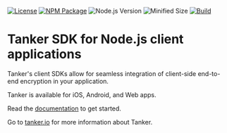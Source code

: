 [![License](https://img.shields.io/badge/License-Apache%202.0-blue.svg)](https://opensource.org/licenses/Apache-2.0)
[![NPM Package](https://img.shields.io/npm/v/@tanker/client-node.svg)](http://npmjs.org/package/@tanker/client-node)
![Node.js Version](https://img.shields.io/node/v/@tanker/client-node.svg)
![Minified Size](https://img.shields.io/bundlephobia/minzip/@tanker/client-node.svg)
[![Build](https://img.shields.io/travis/TankerHQ/sdk-js/master.svg)](https://travis-ci.org/TankerHQ/sdk-js)

# Tanker SDK for Node.js client applications

Tanker's client SDKs allow for seamless integration of client-side end-to-end encryption in your application.

Tanker is available for iOS, Android, and Web apps.

Read the [documentation](https://docs.tanker.io/latest/) to get started.

Go to [tanker.io](https://tanker.io) for more information about Tanker.
